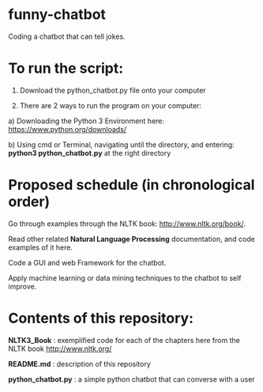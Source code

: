 # funny-chatbot
Coding a chatbot that can tell jokes.

# To run the script:
1. Download the python_chatbot.py file onto your computer

2. There are 2 ways to run the program on your computer:

a) Downloading the Python 3 Environment here: https://www.python.org/downloads/

b) Using cmd or Terminal, navigating until the directory, and entering: **python3 python_chatbot.py** at the right directory

# Proposed schedule (in chronological order)

Go through examples through the NLTK book: http://www.nltk.org/book/.

Read other related **Natural Language Processing** documentation, and code examples of it here.

Code a GUI and web Framework for the chatbot.

Apply machine learning or data mining techniques to the chatbot to self improve.

# Contents of this repository:

**NLTK3_Book** : exemplified code for each of the chapters here from the NLTK book http://www.nltk.org/

**README.md** : description of this repository

**python_chatbot.py** : a simple python chatbot that can converse with a user
